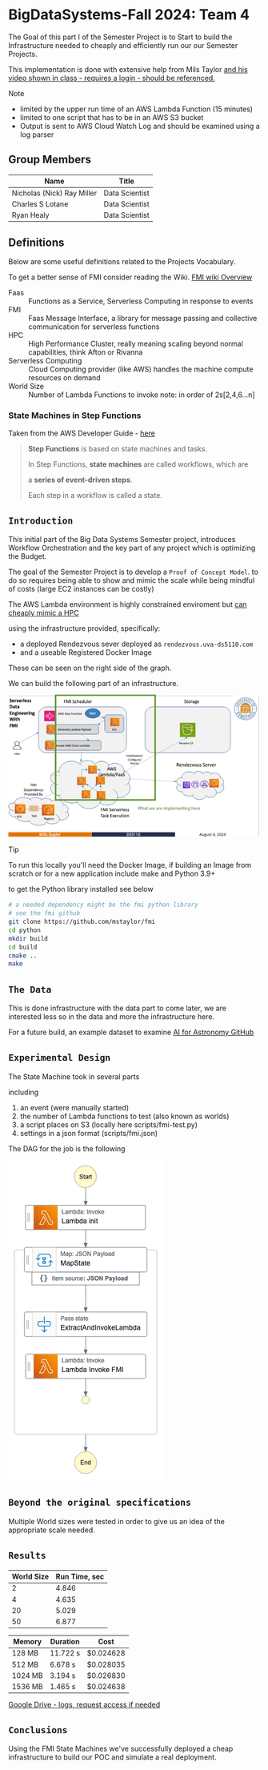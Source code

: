 # BigDataSystems-Fall 2024: Team 4

The Goal of this part I of the Semester Project is to Start to build the Infrastructure needed to cheaply and efficiently run our our Semester Projects.

This implementation is done with extensive help from Mils Taylor [and his video shown in class - requires a login - should be referenced.](https://canvas.its.virginia.edu/courses/121565/pages/week-5-chapter-5?module_item_id=1220355)

>[!NOTE]
>
>* limited by the upper run time of an AWS Lambda Function (15 minutes)
>* limited to one script that has to be in an AWS S3 bucket
>* Output is sent to AWS Cloud Watch Log and should be examined using a log parser

## Group Members

| Name | Title |
|------|------|
|  Nicholas (Nick) Ray Miller    |  Data Scientist    |
|  Charles S Lotane    |  Data Scientist    |
|  Ryan Healy     |  Data Scientist    |

## Definitions

Below are some useful definitions related to the Projects Vocabulary.

To get a better sense of FMI consider reading the Wiki.
[FMI wiki Overview](https://github.com/mstaylor/fmi/wiki/Aws)

<dl>
  <dt>Faas</dt>
  <dd>Functions as a Service, Serverless Computing in response to events</dd>

  <dt>FMI</dt>
  <dd>Faas Message Interface, a library for message passing and collective communication for serverless functions</dd>

  <dt>HPC</dt>
  <dd>High Performance Cluster, really meaning scaling beyond normal capabilities, think Afton or Rivanna </dd>
  
  <dt>Serverless Computing</dt>
  <dd>Cloud Computing provider (like AWS) handles the machine compute resources on demand</dd>

  <dt>World Size</dt>
  <dd>Number of Lambda Functions to invoke note: in order of 2s[2,4,6...n]</dd>

</dl>

### State Machines in Step Functions

Taken from the AWS Developer Guide - [here](https://docs.aws.amazon.com/step-functions/latest/dg/concepts-statemachines.html)

> **Step Functions** is based on state machines and tasks.
>
> In Step Functions, **state machines** are called workflows, which are
>
> a **series of event-driven steps**.
>
> Each step in a workflow is called a state.

## `Introduction`

This initial part of the Big Data Systems Semester project, introduces Workflow Orchestration and the key part of any project which is optimizing the Budget.

The goal of the Semester Project is to develop a `Proof of Concept Model`. to do so requires being able to show and mimic the scale while being mindful of costs (large EC2 instances can be costly)

The AWS Lambda environment is highly constrained enviroment but [can cheaply mimic a HPC](https://arxiv.org/abs/2305.08763)

using the infrastructure provided, specifically:

* a deployed Rendezvous sever deployed as `rendezvous.uva-ds5110.com`
* and a useable Registered Docker Image

These can be seen on the right side of the graph.

We can build the following part of an infrastructure.

![img/Using_Mils_slide_to_show.png](img/using_Mils_slide_to_show.png)

>[!TIP]
 To run this locally you'll need the Docker Image, if building an Image from scratch or for a new application include make and Python 3.9+

 to get the Python library installed see below

```bash
# a needed dependency might be the fmi python library
# see the fmi github
git clone https://github.com/mstaylor/fmi
cd python
mkdir build
cd build
cmake ..
make
```

## `The Data`

This is done infrastructure with the data part to come later, we are interested less so in the data and more the infrastructure here.

For a future build, an example dataset to examine
[AI for Astronomy GitHub](https://github.com/UVA-MLSys/AI-for-Astronomy/tree/main)

## `Experimental Design`

The State Machine took in several parts

including

1) an event (were manually started)
2) the number of Lambda functions to test (also known as worlds)
3) a script places on S3 (locally here scripts/fmi-test.py)
4) settings in a json format (scripts/fmi.json)

The DAG for the job is the following

![test](img/stepfunctions_graph.png)

## `Beyond the original specifications`

Multiple World sizes were tested in order to give us an idea of the appropriate scale needed.

## `Results`

| World Size | Run Time, sec |
|------|------|
| 2 | 4.846 |
| 4 | 4.635 |
| 20 | 5.029 |
| 50 | 6.877 |

| Memory | Duration | Cost |
|------|------|------|
| 128 MB | 11.722 s | $0.024628 |
| 512 MB | 6.678 s | $0.028035 |
| 1024 MB | 3.194 s | $0.026830 |
| 1536 MB | 1.465 s | $0.024638 |

[Google Drive - logs, request access if needed](https://docs.google.com/spreadsheets/d/1bSQFHwop4_Ki_NDmygVB1IjslVpnG32vNwmEyj1rDBA/edit?gid=1467612570#gid=1467612570)
  
## `Conclusions`

Using the FMI State Machines we've successfully deployed a cheap infrastructure to build our POC and simulate a real deployment.

<!-- <details><summary> META: What should be in each Section</summary>

[Canvas Source of Project Specs](https://canvas.its.virginia.edu/courses/121565/pages/review-semester-project?module_item_id=1220357)

* `Introduction`: Describe your project scenario. Starting out, what did you hope to accomplish/learn?
  
* `The Data`: Describe your data set and its significance. Where did you obtain this data set from? Why did you choose the data set that you did? Indicate if you carried out any preprocessing/data cleaning/outlier removal, and so on to sanitize your data.
  
* `Experimental Design`: Describe briefly your process, starting from where you obtained your data all the way to means of obtaining results/output.

* `Beyond the original specifications`: Highlight clearly what things you did that went beyond the original specifications. That is, discuss what you implemented that would count toward the extra-credit portion of this project (see section below).
  
* `Results`: Display and discuss the results. Describe what you have learned and mention the relevance/significance of the results you have obtained.
  
* `Testing`: Describe what testing you did. Describe the unit tests that you wrote. Show a sample run of 1 or 2 of your tests (screen captures or copy-and-paste is fine).
  
* `Conclusions`: Summarize your findings, explain how these results could be used by others (if applicable), and describe ways you could improve your program. You could describe ways you might like to expand the functionality of your program if given more time.

</details> -->
